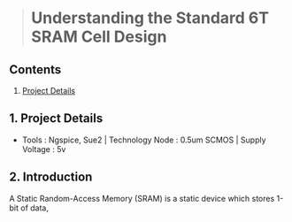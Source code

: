 > # Understanding the Standard 6T SRAM Cell Design
## Contents
1. [Project Details](#1-Project-Details)
## 1. Project Details
- Tools : Ngspice, Sue2 | Technology Node : 0.5um SCMOS | Supply Voltage : 5v
## 2. Introduction
<style> <img src="https://github.com/Khadgaray/6T_SRAM/blob/main/Images/6T_SRAM_Architecture.png" width="400" hight="400"/> {text-align: left} </style>

A Static Random-Access Memory (SRAM) is a static device which stores 1-bit of data,
